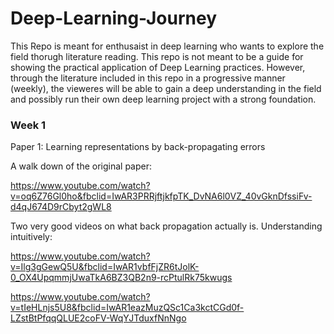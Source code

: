 # Deep-Learning-Journey

This Repo is meant for enthusaist in deep learning who wants to explore the field thorugh literature reading. This repo is not meant to be a guide for showing the practical application of Deep Learning practices. However, through the literature included in this repo in a progressive manner (weekly), the vieweres will be able to gain a deep understanding in the field and possibly run their own deep learning project with a strong foundation. 


### Week 1

Paper 1: Learning representations by back-propagating errors

A walk down of the original paper:

https://www.youtube.com/watch?v=oq6Z76Gl0ho&fbclid=IwAR3PRRjftjkfpTK_DvNA6l0VZ_40vGknDfssiFv-d4qJ674D9rCbyt2gWL8

Two very good videos on what back propagation actually is. Understanding intuitively:

https://www.youtube.com/watch?v=Ilg3gGewQ5U&fbclid=IwAR1vbfFjZR6tJolK-0_OX4UpqmmjUwaTkA6BZ3QB2n9-rcPtulRk75kwugs


https://www.youtube.com/watch?v=tIeHLnjs5U8&fbclid=IwAR1eazMuzQSc1Ca3kctCGd0f-LZstBtPfqqQLUE2coFV-WqYJTduxfNnNgo
